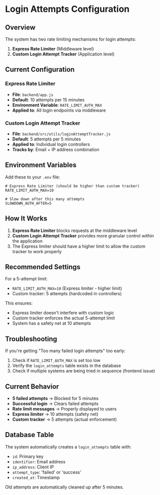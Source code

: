 # Login Attempts Configuration

## Overview
The system has two rate limiting mechanisms for login attempts:

1. **Express Rate Limiter** (Middleware level)
2. **Custom Login Attempt Tracker** (Application level)

## Current Configuration

### Express Rate Limiter
- **File**: `backend/app.js`
- **Default**: 10 attempts per 15 minutes
- **Environment Variable**: `RATE_LIMIT_AUTH_MAX`
- **Applied to**: All login endpoints via middleware

### Custom Login Attempt Tracker
- **File**: `backend/src/utils/loginAttemptTracker.js`
- **Default**: 5 attempts per 5 minutes
- **Applied to**: Individual login controllers
- **Tracks by**: Email + IP address combination

## Environment Variables

Add these to your `.env` file:

```env
# Express Rate Limiter (should be higher than custom tracker)
RATE_LIMIT_AUTH_MAX=10

# Slow down after this many attempts
SLOWDOWN_AUTH_AFTER=5
```

## How It Works

1. **Express Rate Limiter** blocks requests at the middleware level
2. **Custom Login Attempt Tracker** provides more granular control within the application
3. The Express limiter should have a higher limit to allow the custom tracker to work properly

## Recommended Settings

For a 5-attempt limit:
- `RATE_LIMIT_AUTH_MAX=10` (Express limiter - higher limit)
- Custom tracker: 5 attempts (hardcoded in controllers)

This ensures:
- Express limiter doesn't interfere with custom logic
- Custom tracker enforces the actual 5-attempt limit
- System has a safety net at 10 attempts

## Troubleshooting

If you're getting "Too many failed login attempts" too early:

1. Check if `RATE_LIMIT_AUTH_MAX` is set too low
2. Verify the `login_attempts` table exists in the database
3. Check if multiple systems are being tried in sequence (frontend issue)

## Current Behavior

- **5 failed attempts** → Blocked for 5 minutes
- **Successful login** → Clears failed attempts
- **Rate limit messages** → Properly displayed to users
- **Express limiter** → 10 attempts (safety net)
- **Custom tracker** → 5 attempts (actual enforcement)

## Database Table

The system automatically creates a `login_attempts` table with:
- `id`: Primary key
- `identifier`: Email address
- `ip_address`: Client IP
- `attempt_type`: 'failed' or 'success'
- `created_at`: Timestamp

Old attempts are automatically cleaned up after 5 minutes.
